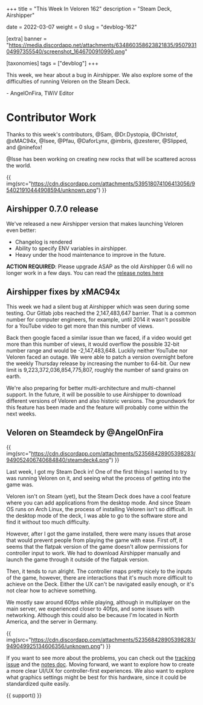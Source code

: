 +++
title = "This Week In Veloren 162"
description = "Steam Deck, Airshipper"

date = 2022-03-07
weight = 0
slug = "devblog-162"

[extra]
banner = "https://media.discordapp.net/attachments/634860358623821835/950793104997355540/screenshot_1646700910990.png"

[taxonomies]
tags = ["devblog"]
+++

This week, we hear about a bug in Airshipper. We also explore some of the
difficulties of running Veloren on the Steam Deck.

\- AngelOnFira, TWiV Editor

# Contributor Work

Thanks to this week's contributors, @Sam, @Dr.Dystopia, @Christof, @xMAC94x,
@Isee, @Pfau, @DaforLynx, @imbris, @zesterer, @Slipped, and @ninefox!

@Isse has been working on creating new rocks that will be scattered across the
world.

{{
    img(src="https://cdn.discordapp.com/attachments/539518074106413056/954021910444908594/unknown.png")
}}

## Airshipper 0.7.0 release

We've released a new Airshipper version that makes launching Veloren even better:

 - Changelog is rendered
 - Ability to specify ENV variables in airshipper.
 - Heavy under the hood maintenance to improve in the future.

**ACTION REQUIRED**: Please upgrade ASAP as the old Airshipper 0.6 will no longer work in a few days. You can read the [release notes here](https://github.com/veloren/Airshipper/releases/tag/v0.7.0)

## Airshipper fixes by xMAC94x

This week we had a silent bug at Airshipper which was seen during some testing.
Our Gitlab jobs reached the 2,147,483,647 barrier. That is a common number for
computer engineers, for example, until 2014 it wasn't possible for a YouTube
video to get more than this number of views.

Back then google faced a similar issue than we faced, if a video would get more
than this number of views, it would overflow the possible 32-bit number range
and would be -2,147,483,648. Luckily neither YouTube nor Veloren faced an
outage. We were able to patch a version overnight before the weekly Thursday
release by increasing the number to 64-bit. Our new limit is
9,223,372,036,854,775,807, roughly the number of sand grains on earth.

We're also preparing for better multi-architecture and multi-channel support. In
the future, it will be possible to use Airshipper to download different versions
of Veloren and also historic versions. The groundwork for this feature has been
made and the feature will probably come within the next weeks.

## Veloren on Steamdeck by @AngelOnFira

{{
    img(src="https://cdn.discordapp.com/attachments/523568428905398283/949052406740684840/steamdeck4.png")
}}

Last week, I got my Steam Deck in! One of the first things I wanted to try was
running Veloren on it, and seeing what the process of getting into the game was.

Veloren isn't on Steam (yet), but the Steam Deck does have a cool feature where
you can add applications from the desktop mode. And since Steam OS runs on Arch
Linux, the process of installing Veloren isn't so difficult. In the desktop mode
of the deck, I was able to go to the software store and find it without too much
difficulty.

However, after I got the game installed, there were many issues that arose that
would prevent people from playing the game with ease. First off, it seems that
the flatpak version of the game doesn't allow permissions for controller input
to work. We had to download Airshipper manually and launch the game through it
outside of the flatpak version.

Then, it tends to run alright. The controller maps pretty nicely to the inputs
of the game, however, there are interactions that it's much more difficult to
achieve on the Deck. Either the UX can't be navigated easily enough, or it's not
clear how to achieve something.

We mostly saw around 60fps while playing, although in multiplayer on the main
server, we experienced closer to 40fps, and some issues with networking.
Although this could also be because I'm located in North America, and the server
in Germany.

{{
    img(src="https://cdn.discordapp.com/attachments/523568428905398283/949049925134606356/unknown.png")
}}

If you want to see more about the problems, you can check out the [tracking
issue](https://gitlab.com/veloren/veloren/-/issues/1486) and the [notes
doc](https://hackmd.io/blfrIqxgR7GtMZY9QW9Bjg). Moving forward, we want to
explore how to create a more clear UI/UX for controller-first experiences. We
also want to explore what graphics settings might be best for this hardware,
since it could be standardized quite easily.

{{ support() }}
